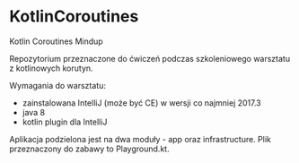 # KotlinCoroutines
Kotlin Coroutines Mindup

Repozytorium przeznaczone do ćwiczeń podczas szkoleniowego warsztatu z kotlinowych korutyn.

Wymagania do warsztatu:

- zainstalowana IntelliJ (może być CE) w wersji co najmniej 2017.3
- java 8
- kotlin plugin dla IntelliJ

Aplikacja podzielona jest na dwa moduły - app oraz infrastructure. Plik przeznaczony do zabawy to Playground.kt.

